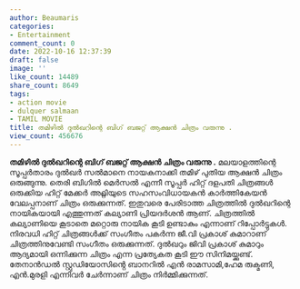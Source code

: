 ```yaml
---
author: Beaumaris
categories:
- Entertainment
comment_count: 0
date: 2022-10-16 12:37:39
draft: false
image: ''
like_count: 14489
share_count: 8649
tags:
- action movie
- dulquer salmaan
- TAMIL MOVIE
title: തമിഴിൽ ദുൽഖറിന്റെ ബിഗ് ബജറ്റ് ആക്ഷൻ ചിത്രം വരുന്നു .
view_count: 456676
---
```


**തമിഴിൽ ദുൽഖറിന്റെ ബിഗ് ബജറ്റ് ആക്ഷൻ ചിത്രം വരുന്നു .** മലയാളത്തിന്റെ സൂപ്പർതാരം ദുൽഖർ സൽമാനെ നായകനാക്കി തമിഴ് പുതിയ ആക്ഷൻ ചിത്രം ഒരുങ്ങുന്നു. തെരി ബിഗില്‍ മെർസൽ എന്നീ സൂപ്പർ ഹിറ്റ് ദളപതി ചിത്രങ്ങൾ ഒരുക്കിയ ഹിറ്റ് മേക്കർ അറ്റ്ലിയുടെ സഹസംവിധായകൻ കാർത്തികേയൻ വേലപ്പനാണ് ചിത്രം ഒരുക്കുന്നത്. ഇതുവരെ പേരിടാത്ത ചിത്രത്തിൽ ദുൽഖറിന്റെ നായികയായി എത്തുന്നത് കല്യാണി പ്രിയദർശൻ ആണ്. ചിത്രത്തിൽ കല്യാണിയെ കൂടാതെ മറ്റൊരു നായിക കൂടി ഉണ്ടാകും എന്നാണ് റിപ്പോർട്ടുകൾ. നിരവധി ഹിറ്റ് ചിത്രങ്ങൾക്ക് സംഗീതം പകർന്ന ജീ.വി പ്രകാശ് കുമാറാണ് ചിത്രത്തിനുവേണ്ടി സംഗീതം ഒരുക്കുന്നത്. ദുൽഖറും ജിവി പ്രകാശ് കുമാറും ആദ്യമായി ഒന്നിക്കുന്ന ചിത്രം എന്ന പ്രത്യേകത കൂടി ഈ സിനിമയ്ക്കുണ്ട്. തേനാൻഡൽ സ്റ്റുഡിയോസിൻ്റെ ബാനറിൽ എൻ രാമസാമി,ഹേമ രുക്മണി, എൻ.മുരളി എന്നിവർ ചേർന്നാണ് ചിത്രം നിർമ്മിക്കുന്നത്.